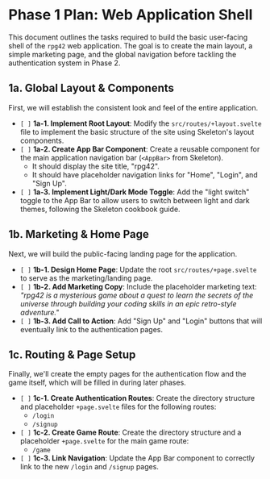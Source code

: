 # Phase 1 Plan: Web Application Shell

This document outlines the tasks required to build the basic user-facing shell of the `rpg42` web application. The goal is to create the main layout, a simple marketing page, and the global navigation before tackling the authentication system in Phase 2.

## 1a. Global Layout & Components

First, we will establish the consistent look and feel of the entire application.

*   `[ ]` **1a-1. Implement Root Layout**: Modify the `src/routes/+layout.svelte` file to implement the basic structure of the site using Skeleton's layout components.
*   `[ ]` **1a-2. Create App Bar Component**: Create a reusable component for the main application navigation bar (`<AppBar>` from Skeleton).
    *   It should display the site title, "rpg42".
    *   It should have placeholder navigation links for "Home", "Login", and "Sign Up".
*   `[ ]` **1a-3. Implement Light/Dark Mode Toggle**: Add the "light switch" toggle to the App Bar to allow users to switch between light and dark themes, following the Skeleton cookbook guide.

## 1b. Marketing & Home Page

Next, we will build the public-facing landing page for the application.

*   `[ ]` **1b-1. Design Home Page**: Update the root `src/routes/+page.svelte` to serve as the marketing/landing page.
*   `[ ]` **1b-2. Add Marketing Copy**: Include the placeholder marketing text: *"rpg42 is a mysterious game about a quest to learn the secrets of the universe through building your coding skills in an epic retro-style adventure."*
*   `[ ]` **1b-3. Add Call to Action**: Add "Sign Up" and "Login" buttons that will eventually link to the authentication pages.

## 1c. Routing & Page Setup

Finally, we'll create the empty pages for the authentication flow and the game itself, which will be filled in during later phases.

*   `[ ]` **1c-1. Create Authentication Routes**: Create the directory structure and placeholder `+page.svelte` files for the following routes:
    *   `/login`
    *   `/signup`
*   `[ ]` **1c-2. Create Game Route**: Create the directory structure and a placeholder `+page.svelte` for the main game route:
    *   `/game`
*   `[ ]` **1c-3. Link Navigation**: Update the App Bar component to correctly link to the new `/login` and `/signup` pages.
